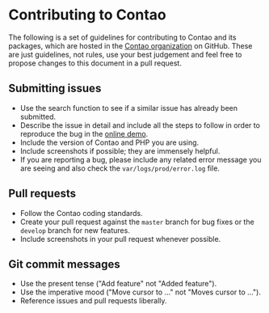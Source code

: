 # Contributing to Contao

The following is a set of guidelines for contributing to Contao and its
packages, which are hosted in the [Contao organization][1] on GitHub. These
are just guidelines, not rules, use your best judgement and feel free to
propose changes to this document in a pull request.

## Submitting issues

* Use the search function to see if a similar issue has already been submitted.
* Describe the issue in detail and include all the steps to follow in order to
  reproduce the bug in the [online demo][2].
* Include the version of Contao and PHP you are using.
* Include screenshots if possible; they are immensely helpful.
* If you are reporting a bug, please include any related error message you are
  seeing and also check the `var/logs/prod/error.log` file.

## Pull requests

* Follow the Contao coding standards.
* Create your pull request against the `master` branch for bug fixes or the
  `develop` branch for new features.
* Include screenshots in your pull request whenever possible.

## Git commit messages

* Use the present tense ("Add feature" not "Added feature").
* Use the imperative mood ("Move cursor to …" not "Moves cursor to …").
* Reference issues and pull requests liberally.

[1]: https://github.com/contao
[2]: https://demo.contao.org
